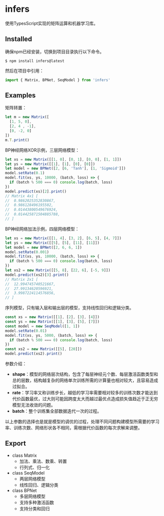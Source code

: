 # infers
使用TypesScript实现的矩阵运算和机器学习库。

## Installed
确保npm已经安装，切换到项目目录执行以下命令。
```shell
$ npm install infers@latest
```
然后在项目中引用：
```ts
import { Matrix, BPNet, SeqModel } from 'infers'
```

## Examples
矩阵转置：
```ts
let m = new Matrix([
  [1, 5, 0],
  [2, 4 , -1],
  [0, -2, 0]
])
m.T.print()
```
BP神经网络XOR示例，三层网络模型：
```ts
let xs = new Matrix([[1, 0], [0, 1], [0, 0], [1, 1]])
let ys = new Matrix([[1], [1], [0], [0]])
let model = new BPNet([2, [6, 'Tanh'], [1, 'Sigmoid']])
model.setRate(0.1)
model.fit(xs, ys, 10000, (batch, loss) => {
  if (batch % 500 === 0) console.log(batch, loss)
})
model.predict(xs)[2].print()
// Matrix 4x1 [
//  0.9862025352830867, 
//  0.986128496195502, 
//  0.01443800549676924, 
//  0.014425871504885788, 
// ]
```
BP神经网络加法示例，四层网络模型：
```ts
let xs = new Matrix([[1, 4], [3, 2], [6, 5], [4, 7]])
let ys = new Matrix([[5], [5], [11], [11]])
let model = new BPNet([2, 6, 6, 1])
model.setRate(0.001)
model.fit(xs, ys, 10000, (batch, loss) => {
  if (batch % 500 === 0) console.log(batch, loss)
})
let xs2 = new Matrix([[5, 8], [22, 6], [-5, 9]])
model.predict(xs2)[3].print()
// Matrix 2x1 [
//  12.994745740521667, 
//  27.99134620596921, 
//  3.9987224114576856, 
// ]
```
序列模型，只有输入层和输出层的模型，支持线性回归和逻辑分类。
```ts
const xs = new Matrix([[1], [2], [3], [4]])
const ys = new Matrix([[1], [3], [5], [7]])
const model = new SeqModel([1, 1])
model.setRate(0.01)
model.fit(xs, ys, 5000, (batch, loss) => {
  if (batch % 500 === 0) console.log(batch, loss)
})
const xs2 = new Matrix([[5], [20]])
model.predict(xs2).print()
```
参数介绍：
 - **shape**：模型的网络层次结构，包含了每层神经元个数、每层激活函数类型和总的层数，结构越复杂的网络单次训练所需的计算量也相对较大，且容易造成过拟合。
 - **rate**：学习率又称训练步长，越低的学习率需要相对较多的训练次数才能达到代价函数最优，过大则可能因跨度太大而越过最优点造成损失值趋近于正无穷模型无法收敛的问题。
 - **batch**：整个训练集全部数据迭代一次的过程。

以上参数的选择也是就是模型的调优的过程，处理不同问题构建模型所需要的学习率、训练次数、网络形状各不相同，需根据代价函数的每次求解来调整。

## Export
- class Matrix
  - 加法、乘法、数乘、转置
  - 行列式、归一化
- class SeqModel
  - 两层网络模型
  - 线性回归、逻辑分类
- class BPNet
  - 多层网络模型
  - 支持多种激活函数
  - 支持分类和回归